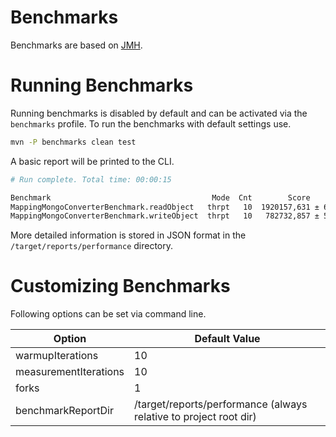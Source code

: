 # Benchmarks

Benchmarks are based on [JMH](http://openjdk.java.net/projects/code-tools/jmh/).

# Running Benchmarks

Running benchmarks is disabled by default and can be activated via the `benchmarks` profile.
To run the benchmarks with default settings use.

```bash
mvn -P benchmarks clean test
```

A basic report will be printed to the CLI.

```bash
# Run complete. Total time: 00:00:15

Benchmark                                    Mode  Cnt        Score       Error  Units
MappingMongoConverterBenchmark.readObject   thrpt   10  1920157,631 ± 64310,809  ops/s
MappingMongoConverterBenchmark.writeObject  thrpt   10   782732,857 ± 53804,130  ops/s
```

More detailed information is stored in JSON format in the `/target/reports/performance` directory.

# Customizing Benchmarks

Following options can be set via command line.

Option | Default Value
--- | ---
warmupIterations | 10
measurementIterations | 10
forks | 1
benchmarkReportDir | /target/reports/performance (always relative to project root dir)

